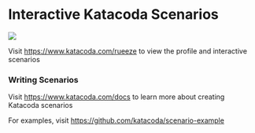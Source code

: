 # Interactive Katacoda Scenarios

[![](http://shields.katacoda.com/katacoda/rueeze/count.svg)](https://www.katacoda.com/rueeze "Get your profile on Katacoda.com")

Visit https://www.katacoda.com/rueeze to view the profile and interactive scenarios

### Writing Scenarios
Visit https://www.katacoda.com/docs to learn more about creating Katacoda scenarios

For examples, visit https://github.com/katacoda/scenario-example
